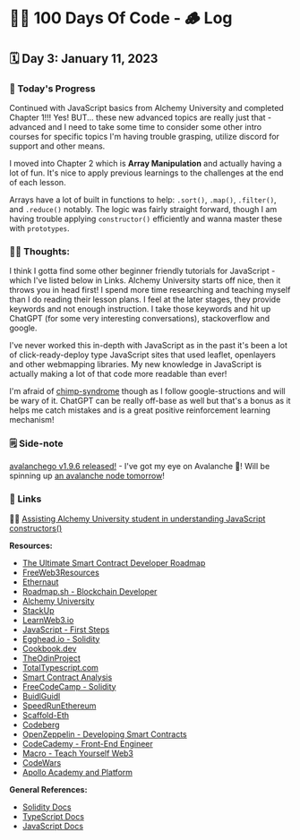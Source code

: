 # 👨‍💻 100 Days Of Code - 🪵 Log

## 🗓️ Day 3: January 11, 2023

### **🥵 Today's Progress**
Continued with JavaScript basics from Alchemy University and completed Chapter 1!!! Yes! BUT... these new advanced topics are really just that - advanced and I need to take some time to consider some other intro courses for specific topics I'm having trouble grasping, utilize discord for support and other means.

I moved into Chapter 2 which is **Array Manipulation** and actually having a lot of fun. It's nice to apply previous learnings to the challenges at the end of each lesson.

Arrays have a lot of built in functions to help: `.sort()`, `.map()`, `.filter()`, and `.reduce()` notably. The logic was fairly straight forward, though I am having trouble applying `constructor()` efficiently and wanna master these with `prototypes`.

### **😶‍🌫 Thoughts:**
I think I gotta find some other beginner friendly tutorials for JavaScript - which I've listed below in Links. Alchemy University starts off nice, then it throws you in head first! I spend more time researching and teaching myself than I do reading their lesson plans. I feel at the later stages, they provide keywords and not enough instruction. I take those keywords and hit up ChatGPT (for some very interesting conversations), stackoverflow and google.

I've never worked this in-depth with JavaScript as in the past it's been a lot of click-ready-deploy type JavaScript sites that used leaflet, openlayers and other webmapping libraries. My new knowledge in JavaScript is actually making a lot of that code more readable than ever!

I'm afraid of [chimp-syndrome](https://pigeon.psy.tufts.edu/psych26/kohler.htm) though as I follow google-structions and will be wary of it. ChatGPT can be really off-base as well but that's a bonus as it helps me catch mistakes and is a great positive reinforcement learning mechanism!

### **🗒️ Side-note**
[avalanchego v1.9.6 released!](https://github.com/ava-labs/avalanchego/releases/tag/v1.9.6) - I've got my eye on Avalanche 🔺! Will be spinning up [an avalanche node tomorrow](https://docs.avax.network/nodes/build/run-avalanche-node-manually)!

### **🔗 Links**

👨‍🏫 [Assisting Alchemy University student in understanding JavaScript constructors()](https://discord.com/channels/1039895401832128532/1040231036262559795/1062802859890069565)

**Resources:**
 - [The Ultimate Smart Contract Developer Roadmap](https://oliverjumpertz.com/the-ultimate-smart-contract-developer-roadmap/)
 - [FreeWeb3Resources](https://freeweb3resources.com)
 - [Ethernaut](https://ethernaut.openzeppelin.com/)
 - [Roadmap.sh - Blockchain Developer](https://ethernaut.openzeppelin.com/)
 - [Alchemy University](https://university.alchemy.com/)
 - [StackUp](https://app.stackup.dev/)
 - [LearnWeb3.io](https://learnweb3.io/)
 - [JavaScript - First Steps](https://developer.mozilla.org/en-US/docs/Learn/JavaScript/First_steps)
 - [Egghead.io - Solidity](https://egghead.io/q/react-and-solidity?access_state=pro)
 - [Cookbook.dev](https://www.cookbook.dev/)
 - [TheOdinProject](https://www.theodinproject.com/)
 - [TotalTypescript.com](https://www.totaltypescript.com/)
 - [Smart Contract Analysis](https://consensys.github.io/smart-contract-best-practices/security-tools/static-and-dynamic-analysis/)
 - [FreeCodeCamp - Solidity](https://consensys.github.io/smart-contract-best-practices/security-tools/static-and-dynamic-analysis/)
 - [BuidlGuidl](https://buidlguidl.com/)
 - [SpeedRunEthereum](https://speedrunethereum.com/)
 - [Scaffold-Eth](https://github.com/scaffold-eth/scaffold-eth)
 - [Codeberg](https://codeberg.org/)
 - [OpenZeppelin - Developing Smart Contracts](https://docs.openzeppelin.com/learn/developing-smart-contracts)
 - [CodeCademy - Front-End Engineer](https://www.codecademy.com/learn/paths/front-end-engineer-career-path)
 - [Macro - Teach Yourself Web3](https://www.teachyourselfweb3.com/courses/teach-yourself-web3)
 - [CodeWars](https://www.codewars.com/)
 - [Apollo Academy and Platform](https://learn.apollo.academy/)

**General References:**
 - [Solidity Docs](https://docs.soliditylang.org/)
 - [TypeScript Docs](https://www.typescriptlang.org/docs/)
 - [JavaScript Docs](https://developer.mozilla.org/en-US/docs/Web/JavaScript/Reference)
